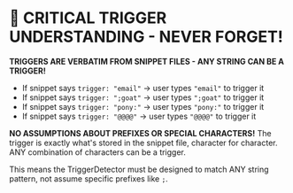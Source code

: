 # 🚨 CRITICAL TRIGGER UNDERSTANDING - NEVER FORGET!

**TRIGGERS ARE VERBATIM FROM SNIPPET FILES - ANY STRING CAN BE A TRIGGER!**

- If snippet says `trigger: "email"` → user types `"email"` to trigger it
- If snippet says `trigger: ";goat"` → user types `";goat"` to trigger it
- If snippet says `trigger: "pony:"` → user types `"pony:"` to trigger it
- If snippet says `trigger: "@@@@"` → user types `"@@@@"` to trigger it

**NO ASSUMPTIONS ABOUT PREFIXES OR SPECIAL CHARACTERS!** The trigger is exactly what's stored in the snippet file, character for character. ANY combination of characters can be a trigger.

This means the TriggerDetector must be designed to match ANY string pattern, not assume specific prefixes like `;`.

